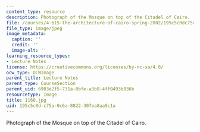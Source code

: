 ```yaml
---
content_type: resource
description: Photograph of the Mosque on top of the Citadel of Cairo.
file: /courses/4-615-the-architecture-of-cairo-spring-2002/195c5c0dc75a0c6a8822307ea8aa9c1a_1160.jpg
file_type: image/jpeg
image_metadata:
  caption: ''
  credit: ''
  image-alt: ''
learning_resource_types:
- Lecture Notes
license: https://creativecommons.org/licenses/by-nc-sa/4.0/
ocw_type: OCWImage
parent_title: Lecture Notes
parent_type: CourseSection
parent_uid: 6903e2f5-731a-0bfe-a3b8-4ff0493b836b
resourcetype: Image
title: 1160.jpg
uid: 195c5c0d-c75a-0c6a-8822-307ea8aa9c1a
---
```

Photograph of the Mosque on top of the Citadel of Cairo.